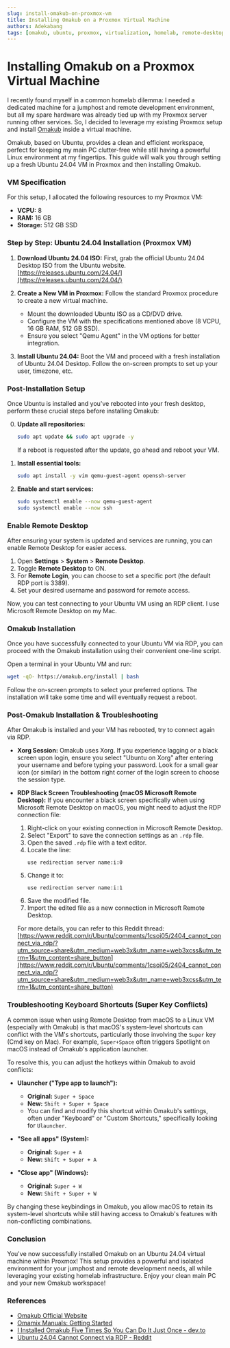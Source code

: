 ```yaml
---
slug: install-omakub-on-proxmox-vm
title: Installing Omakub on a Proxmox Virtual Machine
authors: Adekabang
tags: [omakub, ubuntu, proxmox, virtualization, homelab, remote-desktop, jumphost]
---
```


# Installing Omakub on a Proxmox Virtual Machine

I recently found myself in a common homelab dilemma: I needed a dedicated machine for a jumphost and remote development environment, but all my spare hardware was already tied up with my Proxmox server running other services. So, I decided to leverage my existing Proxmox setup and install [Omakub](https://omakub.org/) inside a virtual machine.

Omakub, based on Ubuntu, provides a clean and efficient workspace, perfect for keeping my main PC clutter-free while still having a powerful Linux environment at my fingertips. This guide will walk you through setting up a fresh Ubuntu 24.04 VM in Proxmox and then installing Omakub.

### VM Specification

For this setup, I allocated the following resources to my Proxmox VM:

*   **VCPU:** 8
*   **RAM:** 16 GB
*   **Storage:** 512 GB SSD

### Step by Step: Ubuntu 24.04 Installation (Proxmox VM)

1.  **Download Ubuntu 24.04 ISO:**
    First, grab the official Ubuntu 24.04 Desktop ISO from the Ubuntu website.
    [https://releases.ubuntu.com/24.04/](https://releases.ubuntu.com/24.04/)

2.  **Create a New VM in Proxmox:**
    Follow the standard Proxmox procedure to create a new virtual machine.
    *   Mount the downloaded Ubuntu ISO as a CD/DVD drive.
    *   Configure the VM with the specifications mentioned above (8 VCPU, 16 GB RAM, 512 GB SSD).
    *   Ensure you select "Qemu Agent" in the VM options for better integration.

3.  **Install Ubuntu 24.04:**
    Boot the VM and proceed with a fresh installation of Ubuntu 24.04 Desktop. Follow the on-screen prompts to set up your user, timezone, etc.

### Post-Installation Setup

Once Ubuntu is installed and you've rebooted into your fresh desktop, perform these crucial steps before installing Omakub:

0.  **Update all repositories:**
    ```bash
    sudo apt update && sudo apt upgrade -y
    ```
    If a reboot is requested after the update, go ahead and reboot your VM.

1.  **Install essential tools:**
    ```bash
    sudo apt install -y vim qemu-guest-agent openssh-server
    ```

2.  **Enable and start services:**
    ```bash
    sudo systemctl enable --now qemu-guest-agent
    sudo systemctl enable --now ssh
    ```

### Enable Remote Desktop

After ensuring your system is updated and services are running, you can enable Remote Desktop for easier access.

1.  Open **Settings** > **System** > **Remote Desktop**.
2.  Toggle **Remote Desktop** to ON.
3.  For **Remote Login**, you can choose to set a specific port (the default RDP port is 3389).
4.  Set your desired username and password for remote access.

Now, you can test connecting to your Ubuntu VM using an RDP client. I use Microsoft Remote Desktop on my Mac.

### Omakub Installation

Once you have successfully connected to your Ubuntu VM via RDP, you can proceed with the Omakub installation using their convenient one-line script.

Open a terminal in your Ubuntu VM and run:

```bash
wget -qO- https://omakub.org/install | bash
```

Follow the on-screen prompts to select your preferred options. The installation will take some time and will eventually request a reboot.

### Post-Omakub Installation & Troubleshooting

After Omakub is installed and your VM has rebooted, try to connect again via RDP.

*   **Xorg Session:** Omakub uses Xorg. If you experience lagging or a black screen upon login, ensure you select "Ubuntu on Xorg" after entering your username and before typing your password. Look for a small gear icon (or similar) in the bottom right corner of the login screen to choose the session type.

*   **RDP Black Screen Troubleshooting (macOS Microsoft Remote Desktop):**
    If you encounter a black screen specifically when using Microsoft Remote Desktop on macOS, you might need to adjust the RDP connection file:
    1.  Right-click on your existing connection in Microsoft Remote Desktop.
    2.  Select "Export" to save the connection settings as an `.rdp` file.
    3.  Open the saved `.rdp` file with a text editor.
    4.  Locate the line:
        ```
        use redirection server name:i:0
        ```
    5.  Change it to:
        ```
        use redirection server name:i:1
        ```
    6.  Save the modified file.
    7.  Import the edited file as a new connection in Microsoft Remote Desktop.

    For more details, you can refer to this Reddit thread: [https://www.reddit.com/r/Ubuntu/comments/1csoi05/2404_cannot_connect_via_rdp/?utm_source=share&utm_medium=web3x&utm_name=web3xcss&utm_term=1&utm_content=share_button](https://www.reddit.com/r/Ubuntu/comments/1csoi05/2404_cannot_connect_via_rdp/?utm_source=share&utm_medium=web3x&utm_name=web3xcss&utm_term=1&utm_content=share_button)

### Troubleshooting Keyboard Shortcuts (Super Key Conflicts)

A common issue when using Remote Desktop from macOS to a Linux VM (especially with Omakub) is that macOS's system-level shortcuts can conflict with the VM's shortcuts, particularly those involving the `Super` key (Cmd key on Mac). For example, `Super+Space` often triggers Spotlight on macOS instead of Omakub's application launcher.

To resolve this, you can adjust the hotkeys within Omakub to avoid conflicts:

*   **Ulauncher ("Type app to launch"):**
    *   **Original:** `Super + Space`
    *   **New:** `Shift + Super + Space`
    *   You can find and modify this shortcut within Omakub's settings, often under "Keyboard" or "Custom Shortcuts," specifically looking for `Ulauncher`.

*   **"See all apps" (System):**
    *   **Original:** `Super + A`
    *   **New:** `Shift + Super + A`

*   **"Close app" (Windows):**
    *   **Original:** `Super + W`
    *   **New:** `Shift + Super + W`

By changing these keybindings in Omakub, you allow macOS to retain its system-level shortcuts while still having access to Omakub's features with non-conflicting combinations.

### Conclusion

You've now successfully installed Omakub on an Ubuntu 24.04 virtual machine within Proxmox! This setup provides a powerful and isolated environment for your jumphost and remote development needs, all while leveraging your existing homelab infrastructure. Enjoy your clean main PC and your new Omakub workspace!

### References

*   [Omakub Official Website](https://omakub.org/)
*   [Omamix Manuals: Getting Started](https://manuals.omamix.org/1/read/4/getting-started)
*   [I Installed Omakub Five Times So You Can Do It Just Once - dev.to](https://dev.to/tacoda/i-installed-omakub-five-times-so-you-can-do-it-just-once-2ek8)
*   [Ubuntu 24.04 Cannot Connect via RDP - Reddit](https://www.reddit.com/r/Ubuntu/comments/1csoi05/2404_cannot_connect_via_rdp/?utm_source=share&utm_medium=web3x&utm_name=web3xcss&utm_term=1&utm_content=share_button)